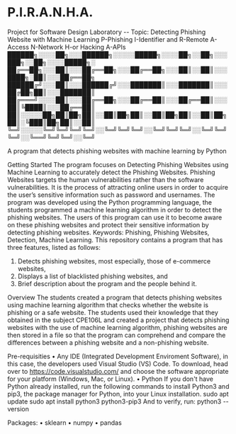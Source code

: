 # P.I.R.A.N.H.A.
 Project for Software Design Laboratory -- Topic: Detecting Phishing Website with Machine Learning 
P-Phishing I-Identifier and R-Remote A-Access N-Network H-or Hacking A-APIs
██████╗░░░░██╗░░░██████╗░░░░░█████╗░░░░██╗░░██╗░░░███╗░░██╗░░░░█████╗░ ██╔══██╗░░░██║░░░██╔══██╗░░░██╔══██╗░░░██║░░██║░░░████╗░██║░░░██╔══██╗ ██████╔╝░░░██║░░░██████╔╝░░░███████║░░░███████║░░░██╔██╗██║░░░███████║ ██╔═══╝░░░░██║░░░██╔══██╗░░░██╔══██║░░░██╔══██║░░░██║╚████║░░░██╔══██║ ██║░░░░░██╗██║██╗██║░░██║██╗██║░░██║██╗██║░░██║██╗██║░╚███║██╗██║░░██║ ╚═╝░░░░░╚═╝╚═╝╚═╝╚═╝░░╚═╝╚═╝╚═╝░░╚═╝╚═╝╚═╝░░╚═╝╚═╝╚═╝░░╚══╝╚═╝╚═╝░░╚═╝

A program that detects phishing websites with machine learning by Python

Getting Started
The program focuses on Detecting Phishing Websites using Machine Learning to accurately detect the Phishing Websites. Phishing Websites targets the human vulnerabilities rather than the software vulnerabilities. It is the process of attracting online users in order to acquire the user’s sensitive information such as password and usernames. The program was developed using the Python programming language, the students programmed a machine learning algorithm in order to detect the phishing websites. The users of this program can use it to become aware on these phishing websites and protect their sensitive information by detecting phishing websites.
Keywords: Phishing, Phishing Websites, Detection, Machine Learning.
This repository contains a program that has three features, listed as follows:
1.	Detects phishing websites, most especially, those of e-commerce websites,
2.	Displays a list of blacklisted phishing websites, and
3.	Brief description about the program and the people behind it.

Overview
The students created a program that detects phishing websites using machine learning algorithm that checks whether the website is phishing or a safe website. The students used their knowledge that they obtained in the subject CPE106L and created a project that detects phishing websites with the use of machine learning algorithm, phishing websites are then stored in a file so that the program can comprehend and compare the differences between a phishing website and a non-phishing website.

Pre-requisities
•	Any IDE (Integrated Development Enviroment Software), in this case, the developers used Visual Studio (VS) Code.
To download, head over to https://code.visualstudio.com/ and choose the software appropriate for your platform (Windows, Mac, or Linux).
•	Python
If you don't have Python already installed, run the following commands to install Python3 and pip3, the package manager for Python, into your Linux installation.
sudo apt update
sudo apt install python3 python3-pip3
And to verify, run:
python3 --version

Packages:
•	sklearn
•	numpy
•	pandas

